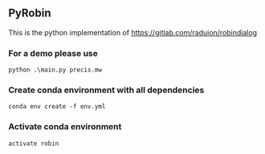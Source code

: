## PyRobin

This is the python implementation of  https://gitlab.com/raduion/robindialog

### For a demo please use 
``` python .\main.py precis.mw ```

###  Create conda environment with all dependencies 
``` conda env create -f env.yml ```

###  Activate conda environment 
```activate robin```

